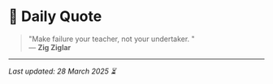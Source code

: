 # 📜 Daily Quote

> "Make failure your teacher, not your undertaker.  "  
> — **Zig Ziglar**

---

_Last updated: 28 March 2025 ⏳_
